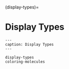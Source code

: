 (display-types)=

# Display Types

```{toctree}
---
caption: Display Types
---

display-types
coloring-molecules
```